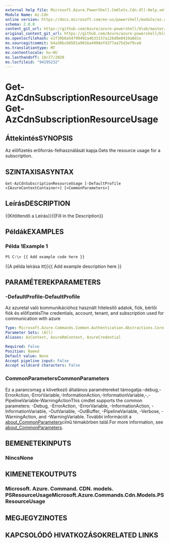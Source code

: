 ```yaml
---
external help file: Microsoft.Azure.PowerShell.Cmdlets.Cdn.dll-Help.xml
Module Name: Az.Cdn
online version: https://docs.microsoft.com/en-us/powershell/module/az.cdn/get-azcdnsubscriptionresourceusage
schema: 2.0.0
content_git_url: https://github.com/Azure/azure-powershell/blob/master/src/Cdn/Cdn/help/Get-AzCdnSubscriptionResourceUsage.md
original_content_git_url: https://github.com/Azure/azure-powershell/blob/master/src/Cdn/Cdn/help/Get-AzCdnSubscriptionResourceUsage.md
ms.openlocfilehash: e1f39b6a54799492a4b33157a126d0e0419a8d1e
ms.sourcegitcommit: b4a38bcb0501a9016a4998efd377aa75d3ef9ce8
ms.translationtype: MT
ms.contentlocale: hu-HU
ms.lasthandoff: 10/27/2020
ms.locfileid: "94195232"
---
```

# <span data-ttu-id="4ae85-101">Get-AzCdnSubscriptionResourceUsage</span><span class="sxs-lookup"><span data-stu-id="4ae85-101">Get-AzCdnSubscriptionResourceUsage</span></span>

## <span data-ttu-id="4ae85-102">Áttekintés</span><span class="sxs-lookup"><span data-stu-id="4ae85-102">SYNOPSIS</span></span>
<span data-ttu-id="4ae85-103">Az előfizetés erőforrás-felhasználását kapja.</span><span class="sxs-lookup"><span data-stu-id="4ae85-103">Gets the resource usage for a subscription.</span></span>

## <span data-ttu-id="4ae85-104">SZINTAXISA</span><span class="sxs-lookup"><span data-stu-id="4ae85-104">SYNTAX</span></span>

```
Get-AzCdnSubscriptionResourceUsage [-DefaultProfile <IAzureContextContainer>] [<CommonParameters>]
```

## <span data-ttu-id="4ae85-105">Leírás</span><span class="sxs-lookup"><span data-stu-id="4ae85-105">DESCRIPTION</span></span>
<span data-ttu-id="4ae85-106">{{Kitöltendő a Leírás}}</span><span class="sxs-lookup"><span data-stu-id="4ae85-106">{{Fill in the Description}}</span></span>

## <span data-ttu-id="4ae85-107">Példák</span><span class="sxs-lookup"><span data-stu-id="4ae85-107">EXAMPLES</span></span>

### <span data-ttu-id="4ae85-108">Példa 1</span><span class="sxs-lookup"><span data-stu-id="4ae85-108">Example 1</span></span>
```
PS C:\> {{ Add example code here }}
```

<span data-ttu-id="4ae85-109">{{A példa leírása itt}}</span><span class="sxs-lookup"><span data-stu-id="4ae85-109">{{ Add example description here }}</span></span>

## <span data-ttu-id="4ae85-110">PARAMÉTEREK</span><span class="sxs-lookup"><span data-stu-id="4ae85-110">PARAMETERS</span></span>

### <span data-ttu-id="4ae85-111">-DefaultProfile</span><span class="sxs-lookup"><span data-stu-id="4ae85-111">-DefaultProfile</span></span>
<span data-ttu-id="4ae85-112">Az azuretal való kommunikációhoz használt hitelesítő adatok, fiók, bérlői fiók és előfizetés</span><span class="sxs-lookup"><span data-stu-id="4ae85-112">The credentials, account, tenant, and subscription used for communication with azure</span></span>

```yaml
Type: Microsoft.Azure.Commands.Common.Authentication.Abstractions.Core.IAzureContextContainer
Parameter Sets: (All)
Aliases: AzContext, AzureRmContext, AzureCredential

Required: False
Position: Named
Default value: None
Accept pipeline input: False
Accept wildcard characters: False
```

### <span data-ttu-id="4ae85-113">CommonParameters</span><span class="sxs-lookup"><span data-stu-id="4ae85-113">CommonParameters</span></span>
<span data-ttu-id="4ae85-114">Ez a parancsmag a következő általános paramétereket támogatja:-debug,-ErrorAction,-ErrorVariable,-InformationAction,-InformationVariable,-,-PipelineVariable-WarningAction</span><span class="sxs-lookup"><span data-stu-id="4ae85-114">This cmdlet supports the common parameters: -Debug, -ErrorAction, -ErrorVariable, -InformationAction, -InformationVariable, -OutVariable, -OutBuffer, -PipelineVariable, -Verbose, -WarningAction, and -WarningVariable.</span></span> <span data-ttu-id="4ae85-115">További információt a [about_CommonParameters](http://go.microsoft.com/fwlink/?LinkID=113216)című témakörben talál.</span><span class="sxs-lookup"><span data-stu-id="4ae85-115">For more information, see [about_CommonParameters](http://go.microsoft.com/fwlink/?LinkID=113216).</span></span>

## <span data-ttu-id="4ae85-116">BEMENETEK</span><span class="sxs-lookup"><span data-stu-id="4ae85-116">INPUTS</span></span>

### <span data-ttu-id="4ae85-117">Nincs</span><span class="sxs-lookup"><span data-stu-id="4ae85-117">None</span></span>

## <span data-ttu-id="4ae85-118">KIMENETEK</span><span class="sxs-lookup"><span data-stu-id="4ae85-118">OUTPUTS</span></span>

### <span data-ttu-id="4ae85-119">Microsoft. Azure. Command. CDN. models. PSResourceUsage</span><span class="sxs-lookup"><span data-stu-id="4ae85-119">Microsoft.Azure.Commands.Cdn.Models.PSResourceUsage</span></span>

## <span data-ttu-id="4ae85-120">MEGJEGYZI</span><span class="sxs-lookup"><span data-stu-id="4ae85-120">NOTES</span></span>

## <span data-ttu-id="4ae85-121">KAPCSOLÓDÓ HIVATKOZÁSOK</span><span class="sxs-lookup"><span data-stu-id="4ae85-121">RELATED LINKS</span></span>
